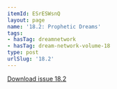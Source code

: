 ```yaml
---
itemId: ESrESWsnQ
layout: page
name: '18.2: Prophetic Dreams'
tags:
- hasTag: dreamnetwork
- hasTag: dream-network-volume-18
type: post
urlSlug: '18.2'
---
```

<a href="files/pdfs/Volume_18/18.2-Dream-Network-Vol-18-No-2.pdf" download="">Download issue 18.2</a>
